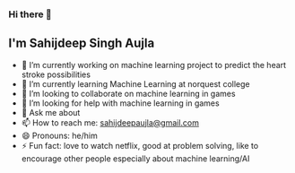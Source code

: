 ### Hi there 👋
## I'm Sahijdeep Singh Aujla

- 🔭 I’m currently working on machine learning project to predict the heart stroke possibilities
- 🌱 I’m currently learning Machine Learning at norquest college
- 👯 I’m looking to collaborate on machine learning in games
- 🤔 I’m looking for help with machine learning in games
- 💬 Ask me about 
- 📫 How to reach me: sahijdeepaujla@gmail.com
- 😄 Pronouns: he/him
- ⚡ Fun fact: love to watch netflix, good at problem solving, like to encourage other people especially about machine learning/AI
